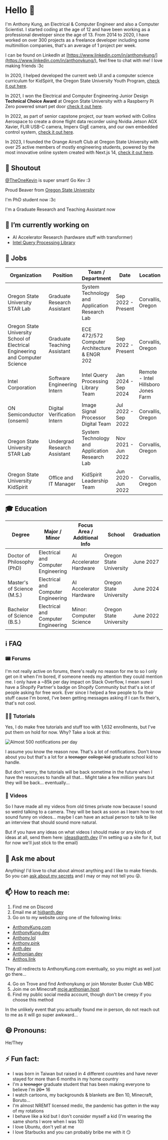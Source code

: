 # Hello 👋

I'm Anthony Kung, an Electrical & Computer Engineer and also a Computer Scientist. I started coding at the age of 12 and have been working as a professional developer since the age of 13. From 2014 to 2020, I have worked on over 300 projects as a freelance developer including some multimillion companies, that's an average of 1 project per week.

I can be found on LinkedIn at [https://www.linkedin.com/in/anthonykung/](https://www.linkedin.com/in/anthonykung/), feel free to chat with me! I love making friends :3c

In 2020, I helped developed the current web UI and a computer science curriculum for KidSpirit, the Oregon State University Youth Program, [check it out here](https://kidspirit.oregonstate.edu/).

In 2021, I won the Electrical and Computer Engineering Junior Design **Technical Choice Award** at Oregon State University with a Raspberry Pi Zero powered smart pet door [check it out here](https://eecs.engineering.oregonstate.edu/project-showcase/projects/?id=dKm379WTXGO5Dp0O).

In 2022, as part of senior capstone project, our team worked with Collins Aerospace to create a drone flight data recorder using Nvidia Jetson AGX Xavier, FLIR USB-C camera, Imperx GigE camera, and our own embedded control system, [check it out here](https://eecs.engineering.oregonstate.edu/project-showcase/projects/?id=SDiqTRFTNXFvWkLQ).

In 2023, I founded the Orange Airsoft Club at Oregon State University with over 25 active members of mostly engineering students, powered by the most innovative online system created with Next.js 14, [check it out here](https://orangeairsoft.com).

## 📢 Shoutout

 [@TheOneKevin](https://github.com/TheOneKevin) is super smart! Go Kev :3
 
 <!-- Me <3 ex-boyfriend Kevin :P -->

Proud Beaver from [Oregon State University](http://eecs.oregonstate.edu/~kungc/)

I'm PhD student now :3c

I'm a Graduate Research and Teaching Assistant now

## 🔭 I’m currently working on

- AI Accelerator Research (hardware stuff with transformer)
- [Intel Query Processing Library](https://github.com/intel/qpl)

## 💼 Jobs

| Organization                                                                  | Position                                   | Team / Department                                | Date                | Location                              |
| ----------------------------------------------------------------------------- | ------------------------------------------ | ------------------------------------------------ | ------------------- | ------------------------------------- |
| Oregon State University STAR Lab                                              | Graduate Research Assistant                | System Technology and Application Research Lab   | Sep 2022 - Present  | Corvallis, Oregon                     |
| Oregon State University School of Electrical Engineering and Computer Science | Graduate Teaching Assistant                | ECE 472/572 Computer Architecture & ENGR 202     | Sep 2022 - Present  | Corvallis, Oregon                     |
| Intel Corporation                                                             | Software Engineering Intern                | Intel Query Processing Library Team              | Jan 2024 - Sep 2024 | Remote - Intel Hillsboro Jones Farm   |
| ON Semiconductor (onsemi)                                                     | Digital Verification Intern                | Image Signal Processor Digital Team              | Jul 2022 - Sep 2022 | Corvallis, Oregon                     |
| Oregon State University STAR Lab                                              | Undergrad Research Assistant               | System Technology and Application Research Lab   | Nov 2021 - Jun 2022 | Corvallis, Oregon                     |
| Oregon State University KidSpirit                                             | Office and IT Manager                      | KidSpirit Leadership Team                        | Jun 2020 - Jun 2022 | Corvallis, Oregon                     |

## 🎓 Education

| Degree                     | Major / Minor                             | Focus Area / Additional Info       | School                     | Graduation         | Location          |
| -------------------------- | ----------------------------------------- | ---------------------------------- | -------------------------- | ------------------ | ----------------- |
| Doctor of Philosophy (PhD) | Electrical and Computer Engineering       | AI Accelerator Hardware            | Oregon State University    | June 2027          | Corvallis, Oregon |
| Master's of Science (M.S.) | Electrical and Computer Engineering       | AI Accelerator Hardware            | Oregon State University    | June 2024          | Corvallis, Oregon |
| Bachelor of Science (B.S.) | Electrical and Computer Engineering       | Minor: Computer Science            | Oregon State University    | June 2022          | Corvallis, Oregon |

## ℹ FAQ

### 📟 Forums

I'm not really active on forums, there's really no reason for me to so I only get on it when I'm bored, if someone needs my attention they could mention me. I only have a ~85k per day impact on Stack Overflow, I mean sure I have a Shopify Partner's badge on Shopify Community but that's a lot of people asking for free work. Ever since I helped a few people to fix their stuff cause I'm bored, I've been getting messages asking if I can fix their's, that's not cool.

### 👨‍🏫 Tutorials

Yes, I do make free tutorials and stuff too with 1,632 enrollments, but I've put them on hold for now. Why? Take a look at this:

![Almost 500 notifications per day](https://vault.hailiga.org/Anthonykung/Images/Repl-it-Dashboard.PNG)

I assume you know the reason now. That's a lot of notifications. Don't know about you but that's a lot for a ~~teenager~~ ~~college kid~~ graduate school kid to handle.

But don't worry, the tutorials will be back sometime in the future when I have the resources to handle all that... Might take a few million years but they will be back...  eventually...

### 🎥 Videos

So I have made all my videos from old times private now because I sound so weird talking to a camera. They will be back as soon as I learn how to not sound funny on videos... maybe I can have an actual person to talk to like an interview that should sound more natural.

But if you have any ideas on what videos I should make or any kinds of ideas at all, send them here: [ideas@anth.dev](mailto:ideas@anth.dev) (I'm setting up a site for it, but for now we'll just stick to the email)

## 💬 Ask me about

Anything! I'd love to chat about almost anything and I like to make friends. So you can [ask about my secrets](https://tellonym.me/anthonykung) and I may or may not tell you 😜.

## 📫 How to reach me:

1. Find me on Discord
2. Email me at [hi@anth.dev](mailto:hi@anth.dev)
3. Go on to my website using one of the following links:
  - [AnthonyKung.com](https://anthonykung.com)
  - [AnthonyKung.dev](https://anthonykung.dev)
  - [Anthony.lol](https://anthony.lol)
  - [Anthony.pink](https://anthony.pink)
  - [Anth.dev](https://anth.dev)
  - [Anthonian.dev](https://anthonian.dev)
  - [Anthos.link](https://anthos.link)

They all redirects to AnthonyKung.com eventually, so you might as well just go there...

4. Go on Trove and find Anthonykung or join Monster Buster Club MBC
5. Join me on Minecraft [mcje.anthonian.host](https://mcje.anthonian.host)
6. Find my public social media account, though don't be creepy if you choose this method

In the unlikely event that you actually found me in person, do not reach out to me as it will go super awkward...

## 😄 Pronouns:

He/They

## ⚡ Fun fact:

- I was born in Taiwan but raised in 4 different countries and have never stayed for more than 6 months in my home country
- I'm a ~~teenager~~ graduate student that has been making everyone to believe I'm ~~20+~~ 16
- I watch cartoons, my backgrounds & blankets are Ben 10, Minecraft, Boruto...
- I'm almost NREMT licensed medic, the pandemic has gotten in the way of my rotations
- I behave like a kid but I don't consider myself a kid (I'm wearing the same shorts I wore when I was 10)
- I love Ubuntu, don't yell at me
- I love Starbucks and you can probably bribe me with it 😏

<!--
**Anthonykung/Anthonykung** is a ✨ _special_ ✨ repository because its `README.md` (this file) appears on your GitHub profile.

Here are some ideas to get you started:

- 🔭 I’m currently working on ...
- 🌱 I’m currently learning ...
- 👯 I’m looking to collaborate on ...
- 🤔 I’m looking for help with ...
- 💬 Ask me about ...
- 📫 How to reach me: ...
- 😄 Pronouns: ...
- ⚡ Fun fact: ...
-->
